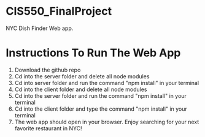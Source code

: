 # CIS550_FinalProject

NYC Dish Finder Web app. 

# Instructions To Run The Web App

1) Download the github repo 
2) Cd into the server folder and delete all node modules
3) Cd into server folder and run the command "npm install" in your terminal
4) Cd into the client folder and delete all node modules
5) Cd into the server folder and run the command "npm install" in your terminal
6) Cd into the client folder and type the command "npm install" in your terminal 
7) The web app should open in your browser. Enjoy searching for your next favorite restaurant in NYC!

